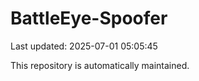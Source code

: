 # BattleEye-Spoofer

Last updated: 2025-07-01 05:05:45

This repository is automatically maintained.
